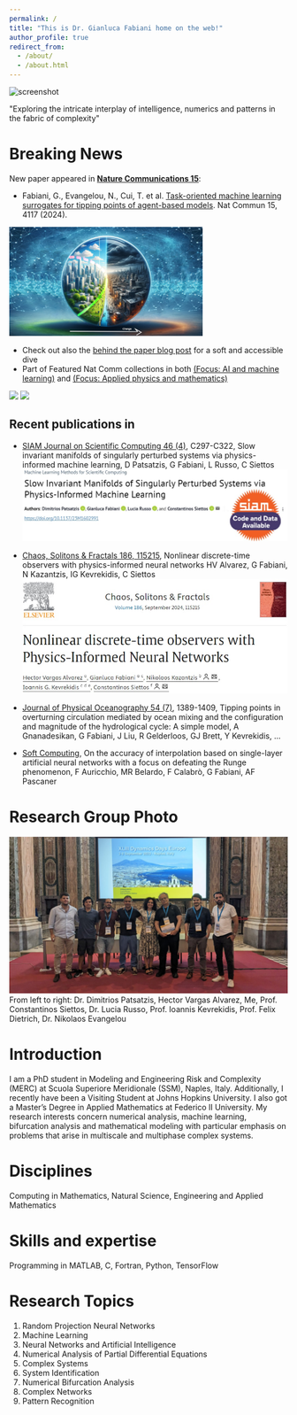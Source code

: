 ```yaml
---
permalink: /
title: "This is Dr. Gianluca Fabiani home on the web!"
author_profile: true
redirect_from: 
  - /about/
  - /about.html
---
```


![screenshot](background_github2.jpg)

"Exploring the intricate interplay of intelligence, numerics and patterns in the fabric of complexity"

Breaking News
======

New paper appeared in [**Nature Communications 15**](https://www.nature.com/articles/s41467-024-48024-7):
- Fabiani, G., Evangelou, N., Cui, T. et al. [Task-oriented machine learning surrogates for tipping points of agent-based models](https://doi.org/10.1038/s41467-024-48024-7). Nat Commun 15, 4117 (2024).
<img src="https://raw.githubusercontent.com/GianlucaFabiani/gianlucafabiani.github.io/master/NCOMMS-23-51160A.png" width="350" />

- Check out also the [behind the paper blog post](https://communities.springernature.com/posts/machine-learns-the-secrets-of-tipping-points) for a soft and accessible dive
- Part of Featured Nat Comm collections in both [(Focus: AI and machine learning)](https://www.nature.com/collections/ceiajcdbeb) and [(Focus: Applied physics and mathematics)](https://www.nature.com/collections/hjhbgijcei)

<p float="left">
  <img src="https://gianlucafabiani.github.io/FeaturedNatComm.png" width="350"/>
  <img src="https://gianlucafabiani.github.io/NatCommFeat_AppPhyMath.jpg" width="350"/>
</p>




Recent publications in
---
- [ SIAM Journal on Scientific Computing 46 (4)](https://epubs.siam.org/doi/abs/10.1137/23M1602991), C297-C322, Slow invariant manifolds of singularly perturbed systems via physics-informed machine learning, D Patsatzis, G Fabiani, L Russo, C Siettos
[![screenshot](SISCpaper.jpg)](https://epubs.siam.org/doi/abs/10.1137/23M1602991)

-  [Chaos, Solitons & Fractals 186, 115215](https://www.sciencedirect.com/science/article/pii/S0960077924007677), Nonlinear discrete-time observers with physics-informed neural networks HV Alvarez, G Fabiani, N Kazantzis, IG Kevrekidis, C Siettos
[![screenshot](CSFpaper.jpg)](https://www.sciencedirect.com/science/article/pii/S0960077924007677)

-  [Journal of Physical Oceanography 54 (7)](https://journals.ametsoc.org/view/journals/phoc/54/7/JPO-D-23-0161.1.xml), 1389-1409, Tipping points in overturning circulation mediated by ocean mixing and the configuration and magnitude of the hydrological cycle: A simple model, A Gnanadesikan, G Fabiani, J Liu, R Gelderloos, GJ Brett, Y Kevrekidis, ...
-  [Soft Computing](https://link.springer.com/article/10.1007/s00500-024-09918-2), On the accuracy of interpolation based on single-layer artificial neural networks with a focus on defeating the Runge phenomenon, F Auricchio, MR Belardo, F Calabrò, G Fabiani, AF Pascaner


Research Group Photo
======
![screenshot](DDE_group_foto.jpeg)
From left to right: Dr. Dimitrios Patsatzis, Hector Vargas Alvarez, Me, Prof. Constantinos Siettos, Dr. Lucia Russo, Prof. Ioannis Kevrekidis, Prof. Felix Dietrich, Dr. Nikolaos Evangelou

Introduction
======
I am a PhD student in Modeling and Engineering Risk and Complexity (MERC) at Scuola Superiore Meridionale (SSM), Naples, Italy. Additionally, I recently have been a Visiting Student at Johns Hopkins University. I also got a Master’s Degree in Applied Mathematics at Federico II University. My research interests concern numerical analysis, machine learning, bifurcation analysis and mathematical modeling with particular emphasis on problems that arise in multiscale and multiphase complex systems.

Disciplines
=====
Computing in Mathematics, Natural Science, Engineering and Applied Mathematics

Skills and expertise
=====
Programming in MATLAB, C, Fortran, Python, TensorFlow

Research Topics
=====
1. Random Projection Neural Networks
1. Machine Learning
1. Neural Networks and Artificial Intelligence
1. Numerical Analysis of Partial Differential Equations
1. Complex Systems
1. System Identification
1. Numerical Bifurcation Analysis
1. Complex Networks
1. Pattern Recognition
